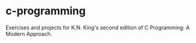 # c-programming
Exercises and projects for K.N. King's second edition of C Programming: A Modern Approach.
